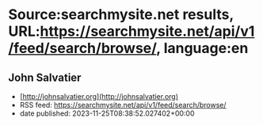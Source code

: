 # Source:searchmysite.net results, URL:https://searchmysite.net/api/v1/feed/search/browse/, language:en

## John Salvatier
 - [http://johnsalvatier.org](http://johnsalvatier.org)
 - RSS feed: https://searchmysite.net/api/v1/feed/search/browse/
 - date published: 2023-11-25T08:38:52.027402+00:00



